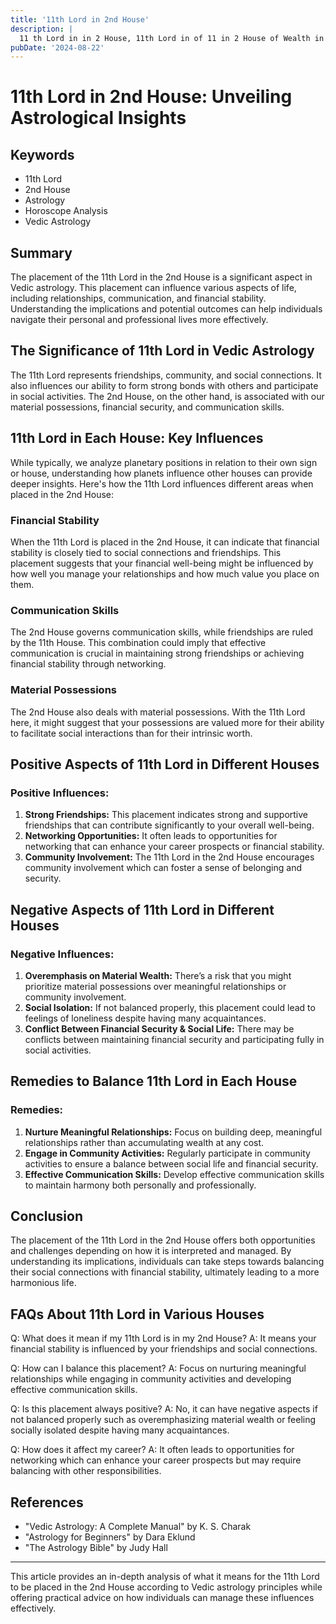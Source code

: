 ```yaml
---
title: '11th Lord in 2nd House'
description: |
  11 th Lord in in 2 House, 11th Lord in of 11 in 2 House of Wealth in Vedic astrology
pubDate: '2024-08-22'
---
```


# 11th Lord in 2nd House: Unveiling Astrological Insights

## Keywords
- 11th Lord
- 2nd House
- Astrology
- Horoscope Analysis
- Vedic Astrology

## Summary
The placement of the 11th Lord in the 2nd House is a significant aspect in Vedic astrology. This placement can influence various aspects of life, including relationships, communication, and financial stability. Understanding the implications and potential outcomes can help individuals navigate their personal and professional lives more effectively.

## The Significance of 11th Lord in Vedic Astrology
The 11th Lord represents friendships, community, and social connections. It also influences our ability to form strong bonds with others and participate in social activities. The 2nd House, on the other hand, is associated with our material possessions, financial security, and communication skills.

## 11th Lord in Each House: Key Influences
While typically, we analyze planetary positions in relation to their own sign or house, understanding how planets influence other houses can provide deeper insights. Here's how the 11th Lord influences different areas when placed in the 2nd House:

### Financial Stability
When the 11th Lord is placed in the 2nd House, it can indicate that financial stability is closely tied to social connections and friendships. This placement suggests that your financial well-being might be influenced by how well you manage your relationships and how much value you place on them.

### Communication Skills
The 2nd House governs communication skills, while friendships are ruled by the 11th House. This combination could imply that effective communication is crucial in maintaining strong friendships or achieving financial stability through networking.

### Material Possessions
The 2nd House also deals with material possessions. With the 11th Lord here, it might suggest that your possessions are valued more for their ability to facilitate social interactions than for their intrinsic worth.

## Positive Aspects of 11th Lord in Different Houses
### Positive Influences:
1. **Strong Friendships:** This placement indicates strong and supportive friendships that can contribute significantly to your overall well-being.
2. **Networking Opportunities:** It often leads to opportunities for networking that can enhance your career prospects or financial stability.
3. **Community Involvement:** The 11th Lord in the 2nd House encourages community involvement which can foster a sense of belonging and security.

## Negative Aspects of 11th Lord in Different Houses
### Negative Influences:
1. **Overemphasis on Material Wealth:** There’s a risk that you might prioritize material possessions over meaningful relationships or community involvement.
2. **Social Isolation:** If not balanced properly, this placement could lead to feelings of loneliness despite having many acquaintances.
3. **Conflict Between Financial Security & Social Life:** There may be conflicts between maintaining financial security and participating fully in social activities.

## Remedies to Balance 11th Lord in Each House
### Remedies:
1. **Nurture Meaningful Relationships:** Focus on building deep, meaningful relationships rather than accumulating wealth at any cost.
2. **Engage in Community Activities:** Regularly participate in community activities to ensure a balance between social life and financial security.
3. **Effective Communication Skills:** Develop effective communication skills to maintain harmony both personally and professionally.

## Conclusion
The placement of the 11th Lord in the 2nd House offers both opportunities and challenges depending on how it is interpreted and managed. By understanding its implications, individuals can take steps towards balancing their social connections with financial stability, ultimately leading to a more harmonious life.

## FAQs About 11th Lord in Various Houses

Q: What does it mean if my 11th Lord is in my 2nd House?
A: It means your financial stability is influenced by your friendships and social connections.

Q: How can I balance this placement?
A: Focus on nurturing meaningful relationships while engaging in community activities and developing effective communication skills.

Q: Is this placement always positive?
A: No, it can have negative aspects if not balanced properly such as overemphasizing material wealth or feeling socially isolated despite having many acquaintances.

Q: How does it affect my career?
A: It often leads to opportunities for networking which can enhance your career prospects but may require balancing with other responsibilities.

## References
- "Vedic Astrology: A Complete Manual" by K. S. Charak
- "Astrology for Beginners" by Dara Eklund
- "The Astrology Bible" by Judy Hall

---

This article provides an in-depth analysis of what it means for the 11th Lord to be placed in the 2nd House according to Vedic astrology principles while offering practical advice on how individuals can manage these influences effectively.